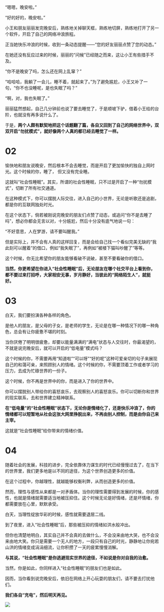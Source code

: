 “嗯嗯，晚安啦。”

“好的好的，晚安啦。”

小王和朋友丽丽发完晚安后，熟练地关掉聊天框，熟练地切屏，熟练地打开了另一个软件，开启了自己的网络冲浪旅程。

正当她快乐冲浪的时候，收到一条动态提醒——“您的好友丽丽点赞了您的动态。”

在她还没有反应过来的时候，丽丽的“问候”已经随之而来，这让小王有些措手不及。

“你不是晚安了吗，怎么还在网上乱窜？”

“哈哈哈，我躺了一会儿，睡不着，就起来了。”为了避免尴尬，小王又补了一句，“你不也没睡呢，是也失眠了吗？”

“啊，对，我也失眠了。”

丽丽猛然想起，自己几分钟前也说了要去睡觉了，于是顺坡下驴，借着小王给的台阶，也就没有再多说什么了。

于是，**两个人颇有默契地把这个话题翻了篇，各自又回到了自己的网络世界中，双双开启“勿扰模式”，就好像两个人真的都已经去睡觉了一样。**

# 02

愉快地和朋友说晚安，然后根本不会去睡觉，而是开启了更加愉快的独自上网时光。这个时候的你，睡了， 但又没有完全睡。

这就叫“社会性睡眠”。其实，所谓的社会性睡眠，只不过是开启了一种“勿扰模式”，切断了所有社交通道。

在这种模式下，你可以摆脱人际交往，进入自己的小世界，无论是听歌还是追剧，都是你的互联网独处时光。

在这个状态下，倘若被刚说完晚安的朋友们点赞了动态，或追问“你不是去睡了吗”，想必你都会无言以对，十分尴尬，然后十分没有底气地说一句：

“不好意思，人在梦游，请不要叫醒我。”

但是实际上，并不会有人真的这样回复，而是会给自己找一个看似完美无缺的“我此刻可以醒着”的借口，例如“我失眠了”，再例如“被楼下猫叫吵醒了”等等。

这个时候，你无比希望你的朋友能够看破不说破，甚至不要看破你的借口。

**当然，你更希望在你进入“社会性睡眠”后，无论朋友在哪个社交平台上看到你，都不要过来打招呼，大家相安无事，岁月静好，当彼此的“网络陌生人”，就挺好。**

# 03

白天，我们要扮演各种各样的角色。

是他人的朋友，是父母的子女，是老师的学生，无论是在哪一种情况下的哪一种角色，总会有让你疲惫不堪的时刻。

当你厌倦了明明很疲惫，却要以能量满满的“满电”状态与人交往时，你最渴望的，不就是说完晚安后，就可以开启的“低电量”模式吗？

这个时候的你，不需要再用“知道啦”“可以呀”“好的呢”这种可爱亲切的句子来展现自己的和蔼可亲，来照顾别人的情绪。这个时候的你，不需要顶着工作或者学习的压力，去成为忙碌世界的一份子。

这个时候，你不再是世界中的你，而是进入了你的世界中。

你可以摆脱别人带给你的喜怒哀乐，去观察别人的喜怒哀乐。你可以切断你和世界的现实联系，去和世界建立精神联系。

**在“低电量”的“社会性睡眠”状态下，无论你是情绪化了，还是快乐冲浪了，你的情绪都可以短暂地从社会这张大网里挣脱出来，不再由别人控制，而是由你自己来主宰。**

这就是“社会性睡眠”给你带来的情绪价值。

# 04

随着社会的发展，科技的进步，完全依靠体力谋生的时代已经慢慢过去了，在当下的世界里，我们更多地是以不同的途径，为这个世界创造更多的价值。

在这个过程中，你越理性，就越能够权衡利弊，从而创造更多的价值。

然而，理性与感性从来都是一对矛盾体。当你的理性需要得到发展的时候，你的感性，也就是情绪就需要适当地被压抑住。这个时候无论是好情绪，还是坏情绪，你都需要放在心里，默默承受。

白天，当理性绽放华彩的时候，感性就需要退居二线。

到了夜里，进入“社会性睡眠”后，那些被压抑的情绪如洪水般冲出。

但你也清楚地明白，其实自己并不会真的去做什么，不会没来由地大哭，也不会没来由地大笑。你只是需要一个无人的地方，一段只有自己的时光，静静地让你宛若山洪的情绪变成涓涓细流，让你积攒了一天的疲累慢慢消解。

**与其说，“社会性睡眠”是你逃避现实世界的途径，不如说是你对自我的治愈。**

当然，你是如此，你同样进入“社会性睡眠”的朋友们也是如此。

因而，当你看到说完晚安后，依旧在网络上开心玩耍的朋友们，请不要去打扰他们。

**我们各自“充电”，然后明天再见。**

![](https://upload-images.jianshu.io/upload_images/6943526-5e2098105d6086fc.gif?imageMogr2/auto-orient/strip)
